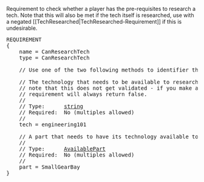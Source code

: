 Requirement to check whether a player has the pre-requisites to research a tech.  Note that this will also be met if the tech itself is researched, use with a negated [[TechResearched|TechResearched-Requirement]] if this is undesirable.

<pre>
REQUIREMENT
{
    name = CanResearchTech
    type = CanResearchTech

    // Use one of the two following methods to identifier the tech(s).

    // The technology that needs to be available to research.  Take special
    // note that this does not get validated - if you make a typo, the
    // requirement will always return false.
    //
    // Type:      <a href="String-Type">string</a>
    // Required:  No (multiples allowed)
    //
    tech = engineering101

    // A part that needs to have its technology available to research.
    //
    // Type:      <a href="AvailablePart-Type">AvailablePart</a>
    // Required:  No (multiples allowed)
    //
    part = SmallGearBay
}
</pre>
